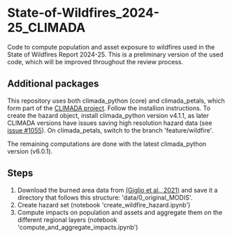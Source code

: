 # State-of-Wildfires_2024-25_CLIMADA
Code to compute population and asset exposure to wildfires used in the State of Wildfires Report 2024-25. This is a preliminary version of the used code, which will be improved throughout the review process.

## Additional packages
This repository uses both climada_python (core) and climada_petals, which form part of the [CLIMADA project](https://github.com/CLIMADA-project). Follow the installion instructions. To create the hazard object, install climada_python version v4.1.1, as later CLIMADA versions have issues saving high resolution hazard data (see [issue #1055](https://github.com/CLIMADA-project/climada_python/issues/1055)). On climada_petals, switch to the branch 'feature/wildfire'. 

The remaining computations are done with the latest climada_python version (v6.0.1).

## Steps
1. Download the burned area data from [(Giglio et al., 2021)](HTTPS://DOI.ORG/10.5067/MODIS/MCD64A1.061) and save it a directory that follows this structure: 'data/0_original_MODIS'.
2. Create hazard set (notebook 'create_wildfire_hazard.ipynb')
3. Compute impacts on population and assets and aggregate them on the different regional layers (notebook 'compute_and_aggregate_impacts.ipynb')

